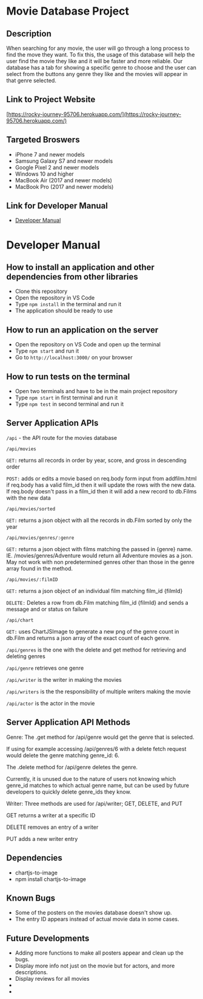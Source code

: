 # Movie Database Project

## Description
When searching for any movie, the user will go through a long process to find the move they want. To fix this, the usage of this database will help the user find the movie they like and it will be faster and more reliable. Our database has a tab for showing a specific genre to choose and the user can select from the buttons any genre they like and the movies will appear in that genre selected.


## Link to Project Website
[https://rocky-journey-95706.herokuapp.com/](https://rocky-journey-95706.herokuapp.com/)

## Targeted Broswers
* iPhone 7 and newer models
* Samsung Galaxy S7 and newer models
* Google Pixel 2 and newer models
* Windows 10 and higher
* MacBook Air (2017 and newer models)
* MacBook Pro (2017 and newer models)

## Link for Developer Manual
* [Developer Manual](https://github.com/NKoyfish/Group-11-INST377-MoviesDB#developer-manual)

# Developer Manual

## How to install an application and other dependencies from other libraries
* Clone this repository
* Open the repository in VS Code 
* Type ```npm install``` in the terminal and run it
* The application should be ready to use

## How to run an application on the server
* Open the repository on VS Code and open up the terminal
* Type ```npm start``` and run it
* Go to ```http://localhost:3000/``` on your browser

## How to run tests on the terminal
* Open two terminals and have to be in the main project repository
* Type ```npm start``` in first terminal and run it
* Type ```npm test``` in second terminal and run it

## Server Application APIs
```/api``` - the API route for the movies database

```/api/movies```

  ```GET:```  returns all records in order by year, score, and gross in descending order
              
  ```POST:``` adds or edits a movie based on req.body form input from addfilm.html
              if req.body has a valid film_id then it will update the rows with the new data.
              If req.body doesn't pass in a film_id then it will add a new record to db.Films with the new data
              
 ```/api/movies/sorted```
 
  ```GET:```  returns a json object with all the records in db.Film sorted by only the year
  
 ```/api/movies/genres/:genre```
  
  ```GET:```  returns a json object with films matching the passed in {genre} name. IE. /movies/genres/Adventure would return all Adventure movies as a json.
              May not work with non predetermined genres other than those in the genre array found in the method.

```/api/movies/:filmID```

  ```GET:```  returns a json object of an individual film matching film_id {filmId}
  
  ```DELETE:```  Deletes a row from db.Film matching film_id {filmId} and sends a message and or status on failure
  
```/api/chart```

  ```GET:```  uses ChartJSImage to generate a new png of the genre count in db.Film and returns a json array of the exact count of each genre.
  
```/api/genres``` is the one with the delete and get method for retrieving and deleting genres

```/api/genre``` retrieves one genre

```/api/writer``` is the writer in making the movies

```/api/writers``` is the the responsibility of multiple writers making the movie

```/api/actor``` is the actor in the movie


## Server Application API Methods

Genre:
The .get method for /api/genre would get the genre that is selected.

If using for example accessing /api/genres/6 with a delete fetch request would delete the genre matching genre_id: 6.

The .delete method for /api/genre deletes the genre.

Currently, it is unused due to the nature of users not knowing which genre_id matches to which actual genre name, but can be used by future developers to quickly delete genre_ids they know.

Writer:
Three methods are used for /api/writer; GET, DELETE, and PUT

GET returns a writer at a specific ID

DELETE removes an entry of a writer

PUT adds a new writer entry


## Dependencies
* chartjs-to-image
* npm install chartjs-to-image

## Known Bugs
* Some of the posters on the movies database doesn't show up.
* The entry ID appears instead of actual movie data in some cases.

## Future Developments
* Adding more functions to make all posters appear and clean up the bugs.
* Display more info not just on the movie but for actors, and more descriptions.
* Display reviews for all movies
* 
*
